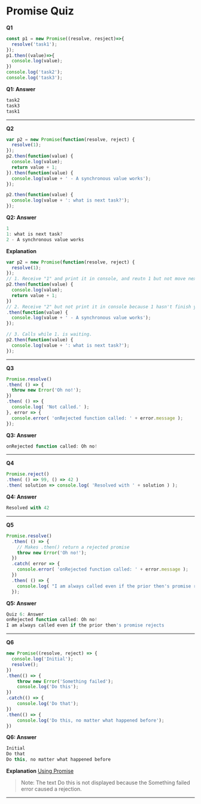 # Promise Quiz

**Q1**
```js
const p1 = new Promise((resolve, resject)=>{
  resolve('task1');
});
p1.then((value)=>{
  console.log(value);
})
console.log('task2');
console.log('task3');
```

**Q1: Answer**
```js
task2
task3
task1
```
<hr />



**Q2**
```js
var p2 = new Promise(function(resolve, reject) {
  resolve(1);
});
p2.then(function(value) {
  console.log(value);
  return value + 1;
}).then(function(value) {
  console.log(value + ' - A synchronous value works');
});

p2.then(function(value) {
  console.log(value + ': what is next task?'); 
});
```
**Q2: Answer**
```js
1
1: what is next task?
2 - A synchronous value works
```

**Explanation**
```js
var p2 = new Promise(function(resolve, reject) {
  resolve(1);
});
// 1. Receive "1" and print it in console, and reutn 1 but not move next then because it is queue.
p2.then(function(value) {
  console.log(value);
  return value + 1;
})
// 2. Receive "2" but not print it in console because 1 hasn't finish yet.
.then(function(value) {
  console.log(value + ' - A synchronous value works');
});

// 3. Calls while 1. is waiting.
p2.then(function(value) {
  console.log(value + ': what is next task?'); 
});
```


<hr />

**Q3**
```js
Promise.resolve()
.then( () => {
  throw new Error('Oh no!');
})
.then( () => { 
  console.log( 'Not called.' );
}, error => {
  console.error( 'onRejected function called: ' + error.message );
});
```
**Q3: Answer**
```js
onRejected function called: Oh no!
```
<hr />

**Q4**
```js
Promise.reject()
.then( () => 99, () => 42 ) 
.then( solution => console.log( 'Resolved with ' + solution ) );

```
**Q4: Answer**
```js
Resolved with 42
```
<hr />

**Q5**
```js
Promise.resolve()
  .then( () => {
    // Makes .then() return a rejected promise
    throw new Error('Oh no!');
  })
  .catch( error => {
    console.error( 'onRejected function called: ' + error.message );
  })
  .then( () => {
    console.log( "I am always called even if the prior then's promise rejects" );
  });
```
**Q5: Answer**
```js
Quiz 6: Answer
onRejected function called: Oh no!
I am always called even if the prior then's promise rejects
```
<hr />


**Q6**

```js
new Promise((resolve, reject) => {
  console.log('Initial');
  resolve();
})
.then(() => {
    throw new Error('Something failed');
    console.log('Do this');
})
.catch(() => {
    console.log('Do that');
})
.then(() => {
    console.log('Do this, no matter what happened before');
})
```

**Q6: Answer**

```js
Initial
Do that
Do this, no matter what happened before
```
**Explanation**
[Using Promise](https://developer.mozilla.org/en-US/docs/Web/JavaScript/Guide/Using_promises)
>Note: The text Do this is not displayed because the Something failed error caused a rejection.
<hr />
